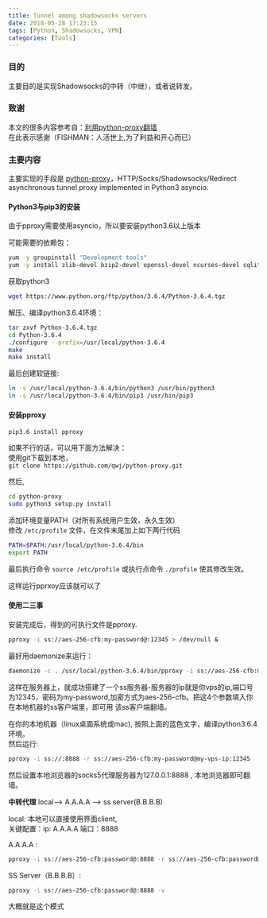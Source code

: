 ```yaml
---
title: Tunnel among shadowsocks servers
date: 2018-05-28 17:23:15
tags: [Python, Shadowsocks, VPN]
categories: [Tools]
---
```


### 目的
主要目的是实现Shadowsocks的中转（中继），或者说转发。

### 致谢
本文的很多内容参考自：[利用python-proxy翻墙](http://briteming.blogspot.com/2018/03/python-proxy.html)  
在此表示感谢（FISHMAN：人活世上,为了利益和开心而已）

### 主要内容
主要实现的手段是 [python-proxy](https://github.com/qwj/python-proxy)，HTTP/Socks/Shadowsocks/Redirect asynchronous tunnel proxy implemented in Python3 asyncio.

#### Python3与pip3的安装  
由于pproxy需要使用asyncio，所以要安装python3.6以上版本

可能需要的依赖包：
```Bash
yum -y groupinstall "Development tools"
yum -y install zlib-devel bzip2-devel openssl-devel ncurses-devel sqlite-devel readline-devel tk-devel gdbm-devel db4-devel libpcap-devel xz-devel
```

获取python3

```Bash
wget https://www.python.org/ftp/python/3.6.4/Python-3.6.4.tgz
```

解压、编译python3.6.4环境：

```Bash
tar zxvf Python-3.6.4.tgz
cd Python-3.6.4
./configure --prefix=/usr/local/python-3.6.4
make 
make install
```

最后创建软链接:

```Bash
ln -s /usr/local/python-3.6.4/bin/python3 /usr/bin/python3
ln -s /usr/local/python-3.6.4/bin/pip3 /usr/bin/pip3
```

#### 安装pproxy

`pip3.6 install pproxy`

如果不行的话，可以用下面方法解决：  
使用git下载到本地，  
`git clone https://github.com/qwj/python-proxy.git`  

然后,  
```Bash
cd python-proxy
sudo python3 setup.py install
```

添加环境变量PATH（对所有系统用户生效，永久生效）  
修改 `/etc/profile` 文件，在文件末尾加上如下两行代码   
```Bash
PATH=$PATH:/usr/local/python-3.6.4/bin 
export PATH
```

最后执行命令 `source /etc/profile` 或执行点命令 `./profile` 使其修改生效。

这样运行pprxoy应该就可以了

#### 使用二三事

安装完成后，得到的可执行文件是pproxy.  
```Bash
pproxy -i ss://aes-256-cfb:my-password@:12345 > /dev/null &
```

最好用daemonize来运行：
```Bash
daemonize -c . /usr/local/python-3.6.4/bin/pproxy -i ss://aes-256-cfb:my-password@:12345
```

这样在服务器上，就成功搭建了一个ss服务器-服务器的ip就是你vps的ip,端口号为12345，密码为my-password,加密方式为aes-256-cfb。把这4个参数填入你在本地机器的ss客户端里，即可用
该ss客户端翻墙。

在你的本地机器（linux桌面系统或mac), 按照上面的蓝色文字，编译python3.6.4环境。  
然后运行:   

```Bash
pproxy -i ss://:8888 -r ss://aes-256-cfb:my-password@my-vps-ip:12345
```

然后设置本地浏览器的socks5代理服务器为127.0.0.1:8888 , 本地浏览器即可翻墙。

**中转代理**
local--> A.A.A.A --> ss server(B.B.B.B)

local:  本地可以直接使用界面client,   
关键配置：ip: A.A.A.A
端口：8888

A.A.A.A : 
```Bash
pproxy -i ss://aes-256-cfb:password@:8888 -r ss://aes-256-cfb:password@B.B.B.B:8888 -v
```

SS Server（B.B.B.B）:
```Bash
pproxy -i ss://aes-256-cfb:password@:8888 -v
```

大概就是这个模式
